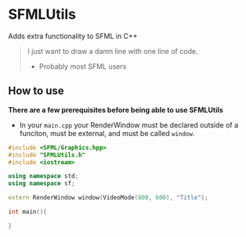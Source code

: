 # SFMLUtils
Adds extra functionality to SFML in C++

> I just want to draw a damn line with one line of code.
> - Probably most SFML users


## How to use
**There are a few prerequisites before being able to use SFMLUtils**
 - In your `main.cpp` your RenderWindow must be declared outside of a funciton, must be external, and must be called `window`.
 ```cpp
 #include <SFML/Graphics.hpp>
 #include "SFMLUtils.h"
 #include <iostream>
 
 using namespace std;
 using namespace sf;
 
 extern RenderWindow window(VideoMode(800, 600), "Title");
 
 int main(){
 
 }
 ```
